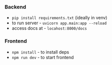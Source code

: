 ### Backend
- `pip install requirements.txt` (ideally in venv)
- to run server - `uvicorn app.main:app --reload`
- access docs at - `locahost:8000/docs`

### Frontend
- `npm install` - to install deps
- `npm run dev` - to start frontend
